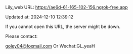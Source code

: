 Lily_web URL: https://ae6d-61-165-102-156.ngrok-free.app

Updated at: 2024-12-10 12:39:12

If you cannot open this URL, the server might be down.

Please contact: 

goley04@foxmail.com Or Wechat:GL_yeaH